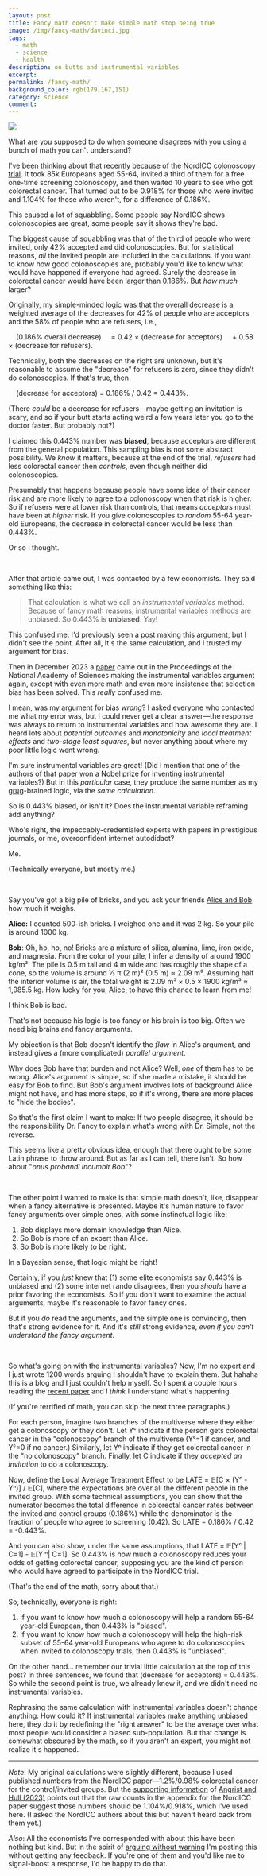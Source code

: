 ```yaml
---
layout: post
title: Fancy math doesn't make simple math stop being true
image: /img/fancy-math/davinci.jpg
tags:
  - math
  - science
  - health
description: on butts and instrumental variables
excerpt: 
permalink: /fancy-math/
background_color: rgb(179,167,151)
category: science
comment:
---
```


![](/img/fancy-math/venn.svg)

What are you supposed to do when someone disagrees with you using a bunch of math you can't understand?

I've been thinking about that recently because of the [NordICC colonoscopy trial](https://doi.org/10.1056/nejmoa2208375). It took 85k Europeans aged 55-64, invited a third of them for a free one-time screening colonoscopy, and then waited 10 years to see who got colorectal cancer. That turned out to be 0.918% for those who were invited and 1.104% for those who weren't, for a difference of 0.186%.

This caused a lot of squabbling. Some people say NordICC shows colonoscopies are great, some people say it shows they're bad.

The biggest cause of squabbling was that of the third of people who were invited, only 42% accepted and did colonoscopies. But for statistical reasons, *all* the invited people are included in the calculations. If you want to know how good colonoscopies are, probably you'd like to know what would have happened if everyone had agreed. Surely the decrease in colorectal cancer would have been larger than 0.186%. But *how much* larger?

[Originally](https://asteriskmag.com/issues/04/you-re-invited-to-a-colonoscopy), my simple-minded logic was that the overall decrease is a weighted average of the decreases for 42% of people who are acceptors and the 58% of people who are refusers, i.e.,

<div class="eq" markdown="1">
&nbsp;&nbsp;&nbsp;&nbsp;(0.186% overall decrease)  
&nbsp;&nbsp;&nbsp;&nbsp;= 0.42 × (decrease for acceptors)  
&nbsp;&nbsp;&nbsp;&nbsp;+ 0.58 × (decrease for refusers).
</div>

Technically, both the decreases on the right are unknown, but it's reasonable to assume the "decrease" for refusers is zero, since they didn't do colonoscopies. If that's true, then

<div class="eq" markdown="1">
&nbsp;&nbsp;&nbsp;&nbsp;(decrease for acceptors) = 0.186% / 0.42 = 0.443%.
</div>

(There *could* be a decrease for refusers—maybe getting an invitation is scary, and so if your butt starts acting weird a few years later you go to the doctor faster. But probably not?)

I claimed this 0.443% number was **biased**, because acceptors are different from the general population. This sampling bias is not some abstract possibility. We *know* it matters, because at the end of the trial, *refusers* had less colorectal cancer then *controls*, even though neither did colonoscopies.

Presumably that happens because people have some idea of their cancer risk and are more likely to agree to a colonoscopy when that risk is higher. So if refusers were at lower risk than controls, that means *acceptors* must have been at *higher* risk. If you give colonoscopies to *random* 55-64 year-old Europeans, the decrease in colorectal cancer would be less than 0.443%.

Or so I thought.

<br>

After that article came out, I was contacted by a few economists. They said something like this:

> That calculation is what we call an *instrumental variables* method. Because of fancy math reasons, instrumental variables methods are unbiased. So 0.443% is **unbiased**. Yay!

This confused me. I'd previously seen a [post](https://www.sensible-med.com/p/using-instrumental-variable-iv-methods) making this argument, but I didn't see the point. After all, It's the same calculation, and I trusted my argument for bias.

Then in December 2023 a [paper](https://doi.org/10.1073/pnas.2311556120) came out in the Proceedings of the National Academy of Sciences making the instrumental variables argument again, except with even more math and even more insistence that selection bias has been solved. This *really* confused me.

I mean, was my argument for bias *wrong*? I asked everyone who contacted me what my error was, but I could never get a clear answer—the response was always to return to instrumental variables and how awesome they are. I heard lots about *potential outcomes* and *monotonicity* and *local treatment effects* and *two-stage least squares*, but never anything about where my poor little logic went wrong.

I'm sure instrumental variables are great! (Did I mention that one of the authors of that paper won a Nobel prize for inventing instrumental variables?) But in this *particular* case, they produce the same number as my [grug](/grug/)-brained logic, via the *same calculation*.

So is 0.443% biased, or isn't it? Does the instrumental variable reframing add anything?

Who's right, the impeccably-credentialed experts with papers in prestigious journals, or me, overconfident internet autodidact?

Me.

(Technically everyone, but mostly me.)

<br>

Say you've got a big pile of bricks, and you ask your friends [Alice and Bob](https://en.wikipedia.org/wiki/Alice_and_Bob) how much it weighs.

**Alice:** I counted 500-ish bricks. I weighed one and it was 2 kg. So your pile is around 1000 kg.

**Bob**: Oh, ho, ho, no! Bricks are a mixture of silica, alumina, lime, iron oxide, and magnesia. From the color of your pile, I infer a density of around 1900 kg/m³. The pile is 0.5 m tall and 4 m wide and has roughly the shape of a cone, so the volume is around ⅓ π (2 m)² (0.5 m) ≈ 2.09 m³. Assuming  half the interior volume is air, the total weight is 2.09 m³ × 0.5 × 1900 kg/m³ ≈ 1,985.5 kg. How lucky for you, Alice, to have this chance to learn from me!

I think Bob is bad.

That's not because his logic is too fancy or his brain is too big. Often we need big brains and fancy arguments.

My objection is that Bob doesn't identify the *flaw* in Alice's argument, and instead gives a (more complicated) *parallel argument*.

Why does Bob have that burden and not Alice? Well, *one* of them has to be wrong. Alice's argument is simple, so if she made a mistake, it should be easy for Bob to find. But Bob's argument involves lots of background Alice might not have, and has more steps, so if it's wrong, there are more places to "hide the bodies".

So that's the first claim I want to make: If two people disagree, it should be the responsibility Dr. Fancy to explain what's wrong with Dr. Simple, not the reverse.

This seems like a pretty obvious idea, enough that there ought to be some Latin phrase to throw around. But as far as I can tell, there isn't. So how about "*onus probandi incumbit Bob*"?

<br>

The other point I wanted to make is that simple math doesn't, like, disappear when a fancy alternative is presented. Maybe it's human nature to favor fancy arguments over simple ones, with some instinctual logic like:

1. Bob displays more domain knowledge than Alice.
2. So Bob is more of an expert than Alice.
3. So Bob is more likely to be right.

In a Bayesian sense, that logic might be right!

Certainly, if you *just* knew that (1) some elite economists say 0.443% is unbiased and (2) some internet rando disagrees, then you *should* have a prior favoring the economists. So if you don't want to examine the actual arguments, maybe it's reasonable to favor fancy ones. 

But if you *do* read the arguments, and the simple one is convincing, then that's strong evidence for it. And it's *still* strong evidence, *even if you can't understand the fancy argument*.

<br>

So what's going on with the instrumental variables? Now, I'm no expert and I just wrote 1200 words arguing I shouldn't have to explain them. But hahaha this is a blog and I just couldn't help myself. So I spent a couple hours reading the [recent paper](https://doi.org/10.1073/pnas.2311556120) and I *think* I understand what's happening.

(If you're terrified of math, you can skip the next three paragraphs.)

For each person, imagine two branches of the multiverse where they either get a colonoscopy or they don't. Let Yᶜ indicate if the person gets colorectal cancer in the "colonoscopy" branch of the multiverse (Yᶜ=1 if cancer, and Yᶜ=0 if no cancer.) Similarly, let Yⁿ indicate if they get colorectal cancer in the "no colonoscopy" branch. Finally, let C indicate if they *accepted an invitation* to do a colonoscopy. 

Now, define the Local Average Treatment Effect to be LATE = 𝔼[C × (Yᶜ - Yⁿ)] / 𝔼[C], where the expectations are over all the different people in the invited group. With some technical assumptions, you can show that the numerator becomes the total difference in colorectal cancer rates between the invited and control groups (0.186%) while the denominator is the fraction of people who agree to screening (0.42). So LATE = 0.186% / 0.42 = -0.443%.

And you can also show, under the same assumptions, that LATE = 𝔼[Yᶜ \| C=1] - 𝔼[Y ⁿ\| C=1]. So 0.443% is how much a colonoscopy reduces your odds of getting colorectal cancer, supposing you are the kind of person who would have agreed to participate in the NordICC trial.

(That's the end of the math, sorry about that.)

So, technically, everyone is right:

 1. If you want to know how much a colonoscopy will help a random 55-64 year-old European, then 0.443% is "biased".
2. If you want to know how much a colonoscopy will help the high-risk subset of 55-64 year-old Europeans who agree to do colonoscopies when invited to colonoscopy trials, then 0.443% is "unbiased".

On the other hand... remember our trivial little calculation at the top of this post? In three sentences, we found that (decrease for acceptors) = 0.443%. So while the second point is true, we already knew it, and we didn't need no instrumental variables.

Rephrasing the same calculation with instrumental variables doesn't change anything. How could it? If instrumental variables make anything unbiased here, they do it by redefining the "right answer" to be the average over what most people would consider a biased sub-population. But that change is somewhat obscured by the math, so if you aren't an expert, you might not realize it's happened.

---

*Note*: My original calculations were slightly different, because I used published numbers from the NordICC paper—1.2%/0.98% colorectal cancer for the control/invited groups. But the [supporting information](https://www.pnas.org/doi/suppl/10.1073/pnas.2311556120/suppl_file/pnas.2311556120.sapp.pdf) of [Angrist and Hull (2023)](https://doi.org/10.1073/pnas.2311556120) points out that the raw counts in the appendix for the NordICC paper suggest those numbers should be 1.104%/0.918%, which I've used here. (I asked the NordICC authors about this but haven't heard back from them yet.)

*Also*: All the economists I've corresponded with about this have been nothing but kind. But in the spirit of [arguing without warning](/arguing/) I'm posting this without getting any feedback. If you're one of them and you'd like me to signal-boost a response, I'd be happy to do that.